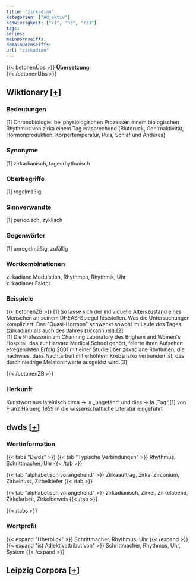 ```yaml
---
title: "zirkadian"
kategorien: ["Adjektiv"]
schwierigkeit: ["k1", "h2", "r23"]
tags:
series:
mainDornseiffs:
domainDornseiffs:
url: "zirkadian"
---
```


{{< betonenÜbs >}}
**Übersetzung:**  
{{< /betonenÜbs >}}

## Wiktionary [[+](https://de.wiktionary.org/wiki/zirkadian)]

### Bedeutungen
[1] Chronobiologie: bei physiologischen Prozessen einem biologischen Rhythmus von zirka einem Tag entsprechend (Blutdruck, Gehirnaktivität, Hormonproduktion, Körpertemperatur, Puls, Schlaf und Anderes)  

### Synonyme
[1] zirkadianisch, tagesrhythmisch  

### Oberbegriffe
[1] regelmäßig  

### Sinnverwandte
[1] periodisch, zyklisch  

### Gegenwörter
[1] unregelmäßig, zufällig  

### Wortkombinationen
zirkadiane Modulation, Rhythmen, Rhythmik, Uhr  
zirkadianer Faktor  

### Beispiele
{{< betonenZB >}}
[1] So lasse sich der individuelle Alterszustand eines Menschen an seinem DHEAS-Spiegel feststellen. Was die Untersuchungen kompliziert: Das "Quasi-Hormon" schwankt sowohl im Laufe des Tages (zirkadian) als auch des Jahres (zirkannuell).[2]  
[1] Die Professorin am Channing Laboratory des Brigham and Women's Hospital, das zur Harvard Medical School gehört, feierte ihren Aufsehen erregendsten Erfolg 2001 mit einer Studie über zirkadiane Rhythmen, die nachwies, dass Nachtarbeit mit erhöhtem Krebsrisiko verbunden ist, das durch niedrige Melatoninwerte ausgelöst wird.[3]  

{{< /betonenZB >}}
### Herkunft
Kunstwort aus lateinisch circa → la „ungefähr“ und dies → la „Tag“,[1] von Franz Halberg 1959 in die wissenschaftliche Literatur eingeführt  



## dwds [[+](https://www.dwds.de/wb/zirkadian)]

### Wortinformation
{{< tabs "Dwds" >}}
{{< tab "Typische Verbindungen" >}}
Rhythmus, Schrittmacher, Uhr
{{< /tab >}}

{{< tab "alphabetisch vorangehend" >}}
Zirkaauftrag, zirka, Zirconium, Zirbelnuss, Zirbelkiefer
{{< /tab >}}

{{< tab "alphabetisch vorangehend" >}}
zirkadianisch, Zirkel, Zirkelabend, Zirkelarbeit, Zirkelbeweis
{{< /tab >}}

{{< /tabs >}}

### Wortprofil
{{< expand "Überblick" >}} Schrittmacher, Rhythmus, Uhr {{< /expand >}}
{{< expand "ist Adjektivattribut von" >}} Schrittmacher, Rhythmus, Uhr, System {{< /expand >}}

## Leipzig Corpora [[+](https://corpora.uni-leipzig.de/en/res?word=zirkadian&corpusId=deu_newscrawl-public_2018)]

